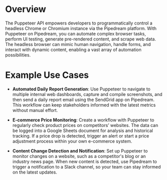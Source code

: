# Overview

The Puppeteer API empowers developers to programmatically control a headless Chrome or Chromium instance via the Pipedream platform. With Puppeteer on Pipedream, you can automate complex browser tasks, perform UI testing, generate pre-rendered content, and scrape web data. The headless browser can mimic human navigation, handle forms, and interact with dynamic content, enabling a vast array of automation possibilities.

# Example Use Cases

- **Automated Daily Report Generation**: Use Puppeteer to navigate to multiple internal web dashboards, capture and compile screenshots, and then send a daily report email using the SendGrid app on Pipedream. This workflow can keep stakeholders informed with the latest metrics without manual effort.

- **E-commerce Price Monitoring**: Create a workflow with Puppeteer to regularly check product prices on competitors’ websites. The data can be logged into a Google Sheets document for analysis and historical tracking. If a price drop is detected, trigger an alert or start a price adjustment process within your own e-commerce system.

- **Content Change Detection and Notification**: Set up Puppeteer to monitor changes on a website, such as a competitor's blog or an industry news page. When new content is detected, use Pipedream to trigger a notification to a Slack channel, so your team can stay informed on the latest updates.
